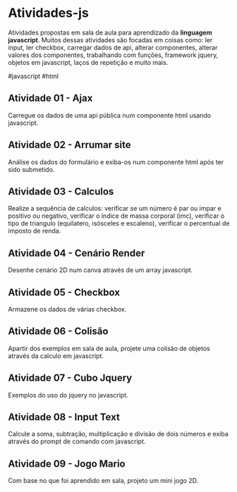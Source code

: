 # Atividades-js
Atividades propostas em sala de aula para aprendizado da __linguagem javascript__. Muitos dessas atividades são focadas em coisas como: ler input, ler checkbox, 
carregar dados de api, alterar componentes, alterar valores dos componentes, trabalhando com funções, framework jquery, objetos em javascript, laços de repetição e muito mais.

#javascript #html

## Atividade 01 - Ajax
Carregue os dados de uma api pública num componente html usando javascript.

## Atividade 02 - Arrumar site
Análise os dados do formulário e exiba-os num componente html após ter sido submetido.

## Atividade 03 - Calculos
Realize a sequência de calculos: verificar se um número é par ou impar e positivo ou negativo, verificar o índice de massa corporal (imc), verificar o tipo de triangulo (equilatero, isósceles e escaleno), verificar o percentual de imposto de renda.

## Atividade 04 - Cenário Render
Desenhe cenário 2D num canva através de um array javascript.

## Atividade 05 - Checkbox
Armazene os dados de várias checkbox.

## Atividade 06 - Colisão
Apartir dos exemplos em sala de aula, projete uma colisão de objetos através da calculo em javascript.

## Atividade 07 - Cubo Jquery
Exemplos do uso do jquery no javascript.

## Atividade 08 - Input Text
Calcule a soma, subtração, multiplicação e divisão de dois números e exiba através do prompt de comando com javascript.

## Atividade 09 - Jogo Mario
Com base no que foi aprendido em sala, projeto um mini jogo 2D.
